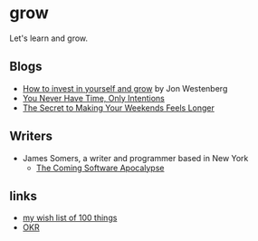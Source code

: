 # grow

Let's learn and grow.

## Blogs
* [How to invest in yourself and grow](./blog/jonwestenberg/how-to-invest-in-yourself-and-grow.md) by Jon Westenberg
* [You Never Have Time, Only Intentions](./blog/davidcain/you-never-have-time-only-intentions.md)
* [The Secret to Making Your Weekends Feels Longer](./blog/patrickallan/the-secret-to-making-your-weekends-feels-longer.md)

## Writers

- James Somers, a writer and programmer based in New York
    - [The Coming Software Apocalypse](./writers/james-somers/the-coming-software-apocalypse.md)

## links

* [my wish list of 100 things](./docs/wishlist.md)
* [OKR](./content/okr/README.md)